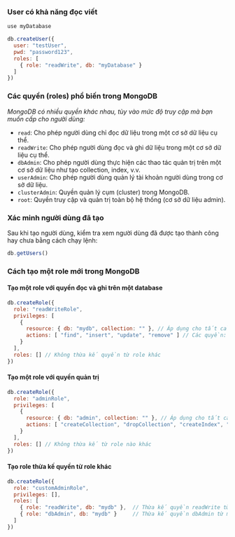 ### User có khả năng đọc viết
```Javascript
use myDatabase

db.createUser({
  user: "testUser",
  pwd: "password123",
  roles: [
    { role: "readWrite", db: "myDatabase" }
  ]
})

```
### Các quyền (roles) phổ biến trong MongoDB
*MongoDB có nhiều quyền khác nhau, tùy vào mức độ truy cập mà bạn muốn cấp cho người dùng:*

- `read`: Cho phép người dùng chỉ đọc dữ liệu trong một cơ sở dữ liệu cụ thể.
- `readWrite`: Cho phép người dùng đọc và ghi dữ liệu trong một cơ sở dữ liệu cụ thể.
- `dbAdmin`: Cho phép người dùng thực hiện các thao tác quản trị trên một cơ sở dữ liệu như tạo collection, index, v.v.
- `userAdmin`: Cho phép người dùng quản lý tài khoản người dùng trong cơ sở dữ liệu.
- `clusterAdmin`: Quyền quản lý cụm (cluster) trong MongoDB.
- `root`: Quyền truy cập và quản trị toàn bộ hệ thống (cơ sở dữ liệu admin).

###  Xác minh người dùng đã tạo

Sau khi tạo người dùng, kiểm tra xem người dùng đã được tạo thành công hay chưa bằng cách chạy lệnh:

```Javascript
db.getUsers()
```
### Cách tạo một role mới trong MongoDB

#### Tạo một role với quyền đọc và ghi trên một database
```Javascript
db.createRole({
  role: "readWriteRole",
  privileges: [
    {
      resource: { db: "mydb", collection: "" }, // Áp dụng cho tất cả các collection trong db 'mydb'
      actions: [ "find", "insert", "update", "remove" ] // Các quyền: tìm kiếm, thêm, cập nhật, xóa
    }
  ],
  roles: [] // Không thừa kế quyền từ role khác
})

```

####  Tạo một role với quyền quản trị

```Javascript
db.createRole({
  role: "adminRole",
  privileges: [
    {
      resource: { db: "admin", collection: "" }, // Áp dụng cho tất cả các collection trong db 'admin'
      actions: [ "createCollection", "dropCollection", "createIndex", "dropIndex" ] // Các quyền quản lý
    }
  ],
  roles: [] // Không thừa kế từ role nào khác
})

```

#### Tạo role thừa kế quyền từ role khác

```Javascript
db.createRole({
  role: "customAdminRole",
  privileges: [],
  roles: [
    { role: "readWrite", db: "mydb" },  // Thừa kế quyền readWrite từ mydb
    { role: "dbAdmin", db: "mydb" }     // Thừa kế quyền dbAdmin từ mydb
  ]
})

```
